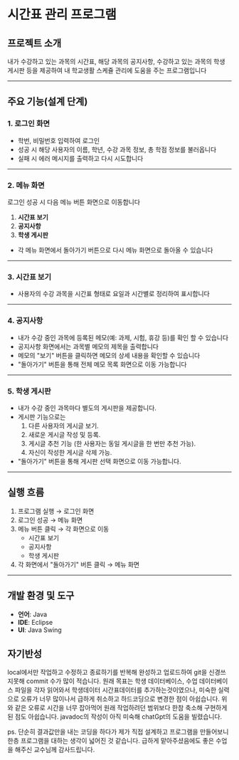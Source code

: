 # 시간표 관리 프로그램

## 프로젝트 소개
내가 수강하고 있는 과목의 시간표, 해당 과목의 공지사항, 수강하고 있는 과목의 학생 게시판 등을 제공하여 내 학교생활 스케쥴 관리에 도움을 주는 프로그램입니다

---

## 주요 기능(설계 단계)

### 1. 로그인 화면
- 학번, 비밀번호 입력하여 로그인
- 성공 시 해당 사용자의 이름, 학년, 수강 과목 정보, 총 학점 정보를 불러옵니다
- 실패 시 에러 메시지를 출력하고 다시 시도합니다

---

### 2. 메뉴 화면
로그인 성공 시 다음 메뉴 버튼 화면으로 이동합니다
1. **시간표 보기**
2. **공지사항**
3. **학생 게시판**

- 각 메뉴 화면에서 돌아가기 버튼으로 다시 메뉴 화면으로 돌아올 수 있습니다

---

### 3. 시간표 보기
- 사용자의 수강 과목을 시간표 형태로 요일과 시간별로 정리하여 표시합니다

---

### 4. 공지사항
- 내가 수강 중인 과목에 등록된 메모(예: 과제, 시험, 휴강 등)를 확인 할 수 있습니다
- 공지사항 화면에서는 과목별 메모의 제목을 출력합니다
- 메모의 "보기" 버튼을 클릭하면 메모의 상세 내용을 확인할 수 있습니다
- "돌아가기" 버튼을 통해 전체 메모 목록 화면으로 이동 가능합니다

---

### 5. 학생 게시판
- 내가 수강 중인 과목마다 별도의 게시판을 제공합니다.
- 게시판 기능으로는
  1. 다른 사용자의 게시글 보기.
  2. 새로운 게시글 작성 및 등록.
  3. 게시글 추천 기능 (한 사용자는 동일 게시글을 한 번만 추천 가능).
  4. 자신이 작성한 게시글 삭제 가능.
- "돌아가기" 버튼을 통해 게시판 선택 화면으로 이동 가능합니다.

---

## 실행 흐름
1. 프로그램 실행 → 로그인 화면
2. 로그인 성공 → 메뉴 화면
3. 메뉴 버튼 클릭 → 각 화면으로 이동
   - 시간표 보기
   - 공지사항
   - 학생 게시판
4. 각 화면에서 "돌아가기" 버튼 클릭 → 메뉴 화면

---

## 개발 환경 및 도구
- **언어**: Java
- **IDE**: Eclipse
- **UI**: Java Swing

## 자기반성
local에서만 작업하고 수정하고 종료하기를 반복해 완성하고 업로드하여 git을 신경쓰지못해 commit 수가 많이 적습니다. 원래 목표는 학생 데이터베이스, 수업 데이터베이스 파일을 각자 읽어와서 학생데이터 시간표데이터를 추가하는것이였으나,
미숙한 실력으로 오류가 너무 많이나서 급하게 취소하고 하드코딩으로 변경한 점이 아쉽습니다. 위와 같은 오류로 시간을 너무 잡아먹어 원래 작업하려던 범위보다 한참 축소해 구현하게 된 점도 아쉽습니다.
javadoc의 작성이 아직 미숙해 chatGpt의 도움을 빌렸습니다.

ps. 단순히 결과값만을 내는 코딩을 하다가 제가 직접 설계하고 프로그램을 만들어보니 한층 프로그램을 대하는 생각이 넓어진 것 같습니다. 급하게 맡아주셨음에도 좋은 수업을 해주신 교수님께 감사드립니다.
